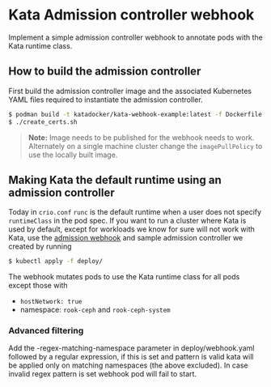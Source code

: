 # Kata Admission controller webhook

Implement a simple admission controller webhook to annotate pods with the 
Kata runtime class.

## How to build the admission controller

First build the admission controller image and the associated
Kubernetes YAML files required to instantiate the admission
controller.

```bash
$ podman build -t katadocker/kata-webhook-example:latest -f Dockerfile
$ ./create_certs.sh
```

> **Note:**
> Image needs to be published for the webhook needs to work. Alternately
> on a single machine cluster change the `imagePullPolicy` to use the locally
> built image.

## Making Kata the default runtime using an admission controller

Today in `crio.conf` `runc` is the default runtime when a user does not specify
`runtimeClass` in the pod spec. If you want to run a cluster where Kata is used
by default, except for workloads we know for sure will not work with Kata, use
the [admission webhook](https://kubernetes.io/docs/reference/access-authn-authz/extensible-admission-controllers/#admission-webhooks)
and sample admission controller we created by running

```bash
$ kubectl apply -f deploy/
```

The webhook mutates pods to use the Kata runtime class for all pods except
those with 

* `hostNetwork: true` 
* namespace: `rook-ceph` and `rook-ceph-system`

### Advanced filtering

Add the -regex-matching-namespace parameter in deploy/webhook.yaml
followed by a regular expression, if this is set and pattern is valid
kata will be applied only on matching namespaces (the above excluded).
In case invalid regex pattern is set webhook pod will fail to start.
